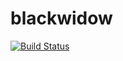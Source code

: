 # blackwidow
[![Build Status](https://travis-ci.org/KernelMaker/blackwidow.svg?branch=master)](https://travis-ci.org/KernelMaker/blackwidow)
